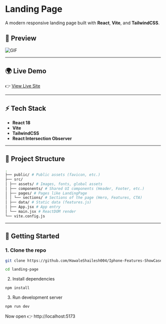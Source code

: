 # Landing Page

A modern responsive landing page built with **React**, **Vite**, and **TailwindCSS**.

## 📸 Preview

![GIF](frontend/screenshots/live-preview.gif)

---

## 🌍 Live Demo

👉 [View Live Site](https://iphone-features-show-case.vercel.app/)

---

## ⚡ Tech Stack

- **React 18**
- **Vite**
- **TailwindCSS**
- **React Intersection Observer**

---

## 📂 Project Structure

```bash
.
├── public/ # Public assets (favicon, etc.)
├── src/
│ ├── assets/ # Images, fonts, global assets
│ ├── components/ # Shared UI components (Header, Footer, etc.)
│ ├── pages/ # Pages like LandingPage
│ │ └── sections/ # Sections of the page (Hero, Features, CTA)
│ ├── data/ # Static data (features.js)
│ ├── App.jsx # App entry
│ └── main.jsx # ReactDOM render
└── vite.config.js
```

---

## 🚀 Getting Started

### 1. Clone the repo

```bash
git clone https://github.com/HawaleShailesh004/Iphone-Features-ShowCase.git

cd landing-page
```

2. Install dependencies

```bash
npm install
```

3. Run development server

```bash
npm run dev
```

Now open 👉 http://localhost:5173
